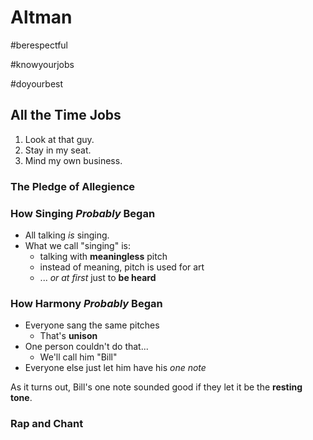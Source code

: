 # Altman
#berespectful

#knowyourjobs

#doyourbest

## All the Time Jobs
1. Look at that guy.
2. Stay in my seat.
3. Mind my own business.

### The Pledge of Allegience
### How Singing *Probably* Began
* All talking *is* singing.
* What we call "singing" is:
	* talking with **meaningless** pitch
	* instead of meaning, pitch is used for art
	* ... *or at first* just to **be heard**

### How Harmony *Probably* Began
* Everyone sang the same pitches
	* That's **unison**
* One person couldn't do that...
	* We'll call him "Bill"
* Everyone else just let him have his *one note*

As it turns out, Bill's one note sounded good if they let it be the **resting tone**.
### Rap and Chant